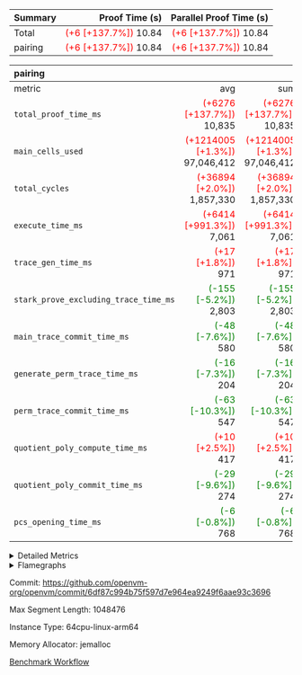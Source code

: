 | Summary | Proof Time (s) | Parallel Proof Time (s) |
|:---|---:|---:|
| Total | <span style='color: red'>(+6 [+137.7%])</span> 10.84 | <span style='color: red'>(+6 [+137.7%])</span> 10.84 |
| pairing | <span style='color: red'>(+6 [+137.7%])</span> 10.84 | <span style='color: red'>(+6 [+137.7%])</span> 10.84 |


| pairing |||||
|:---|---:|---:|---:|---:|
|metric|avg|sum|max|min|
| `total_proof_time_ms ` | <span style='color: red'>(+6276 [+137.7%])</span> 10,835 | <span style='color: red'>(+6276 [+137.7%])</span> 10,835 | <span style='color: red'>(+6276 [+137.7%])</span> 10,835 | <span style='color: red'>(+6276 [+137.7%])</span> 10,835 |
| `main_cells_used     ` | <span style='color: red'>(+1214005 [+1.3%])</span> 97,046,412 | <span style='color: red'>(+1214005 [+1.3%])</span> 97,046,412 | <span style='color: red'>(+1214005 [+1.3%])</span> 97,046,412 | <span style='color: red'>(+1214005 [+1.3%])</span> 97,046,412 |
| `total_cycles        ` | <span style='color: red'>(+36894 [+2.0%])</span> 1,857,330 | <span style='color: red'>(+36894 [+2.0%])</span> 1,857,330 | <span style='color: red'>(+36894 [+2.0%])</span> 1,857,330 | <span style='color: red'>(+36894 [+2.0%])</span> 1,857,330 |
| `execute_time_ms     ` | <span style='color: red'>(+6414 [+991.3%])</span> 7,061 | <span style='color: red'>(+6414 [+991.3%])</span> 7,061 | <span style='color: red'>(+6414 [+991.3%])</span> 7,061 | <span style='color: red'>(+6414 [+991.3%])</span> 7,061 |
| `trace_gen_time_ms   ` | <span style='color: red'>(+17 [+1.8%])</span> 971 | <span style='color: red'>(+17 [+1.8%])</span> 971 | <span style='color: red'>(+17 [+1.8%])</span> 971 | <span style='color: red'>(+17 [+1.8%])</span> 971 |
| `stark_prove_excluding_trace_time_ms` | <span style='color: green'>(-155 [-5.2%])</span> 2,803 | <span style='color: green'>(-155 [-5.2%])</span> 2,803 | <span style='color: green'>(-155 [-5.2%])</span> 2,803 | <span style='color: green'>(-155 [-5.2%])</span> 2,803 |
| `main_trace_commit_time_ms` | <span style='color: green'>(-48 [-7.6%])</span> 580 | <span style='color: green'>(-48 [-7.6%])</span> 580 | <span style='color: green'>(-48 [-7.6%])</span> 580 | <span style='color: green'>(-48 [-7.6%])</span> 580 |
| `generate_perm_trace_time_ms` | <span style='color: green'>(-16 [-7.3%])</span> 204 | <span style='color: green'>(-16 [-7.3%])</span> 204 | <span style='color: green'>(-16 [-7.3%])</span> 204 | <span style='color: green'>(-16 [-7.3%])</span> 204 |
| `perm_trace_commit_time_ms` | <span style='color: green'>(-63 [-10.3%])</span> 547 | <span style='color: green'>(-63 [-10.3%])</span> 547 | <span style='color: green'>(-63 [-10.3%])</span> 547 | <span style='color: green'>(-63 [-10.3%])</span> 547 |
| `quotient_poly_compute_time_ms` | <span style='color: red'>(+10 [+2.5%])</span> 417 | <span style='color: red'>(+10 [+2.5%])</span> 417 | <span style='color: red'>(+10 [+2.5%])</span> 417 | <span style='color: red'>(+10 [+2.5%])</span> 417 |
| `quotient_poly_commit_time_ms` | <span style='color: green'>(-29 [-9.6%])</span> 274 | <span style='color: green'>(-29 [-9.6%])</span> 274 | <span style='color: green'>(-29 [-9.6%])</span> 274 | <span style='color: green'>(-29 [-9.6%])</span> 274 |
| `pcs_opening_time_ms ` | <span style='color: green'>(-6 [-0.8%])</span> 768 | <span style='color: green'>(-6 [-0.8%])</span> 768 | <span style='color: green'>(-6 [-0.8%])</span> 768 | <span style='color: green'>(-6 [-0.8%])</span> 768 |



<details>
<summary>Detailed Metrics</summary>

| group | num_segments | keygen_time_ms | commit_exe_time_ms |
| --- | --- | --- | --- |
| pairing | 1 | 1,083 | 10 | 

| group | air_name | quotient_deg | interactions | constraints |
| --- | --- | --- | --- | --- |
| pairing | AccessAdapterAir<16> | 2 | 5 | 12 | 
| pairing | AccessAdapterAir<2> | 2 | 5 | 12 | 
| pairing | AccessAdapterAir<32> | 2 | 5 | 12 | 
| pairing | AccessAdapterAir<4> | 2 | 5 | 12 | 
| pairing | AccessAdapterAir<8> | 2 | 5 | 12 | 
| pairing | BitwiseOperationLookupAir<8> | 2 | 2 | 4 | 
| pairing | KeccakVmAir | 2 | 321 | 4,513 | 
| pairing | MemoryMerkleAir<8> | 2 | 4 | 39 | 
| pairing | PersistentBoundaryAir<8> | 2 | 3 | 7 | 
| pairing | PhantomAir | 2 | 3 | 5 | 
| pairing | Poseidon2PeripheryAir<BabyBearParameters>, 1> | 2 | 1 | 286 | 
| pairing | ProgramAir | 1 | 1 | 4 | 
| pairing | RangeTupleCheckerAir<2> | 1 | 1 | 4 | 
| pairing | Rv32HintStoreAir | 2 | 18 | 28 | 
| pairing | VariableRangeCheckerAir | 1 | 1 | 4 | 
| pairing | VmAirWrapper<Rv32BaseAluAdapterAir, BaseAluCoreAir<4, 8> | 2 | 20 | 37 | 
| pairing | VmAirWrapper<Rv32BaseAluAdapterAir, LessThanCoreAir<4, 8> | 2 | 18 | 40 | 
| pairing | VmAirWrapper<Rv32BaseAluAdapterAir, ShiftCoreAir<4, 8> | 2 | 24 | 91 | 
| pairing | VmAirWrapper<Rv32BranchAdapterAir, BranchEqualCoreAir<4> | 2 | 11 | 20 | 
| pairing | VmAirWrapper<Rv32BranchAdapterAir, BranchLessThanCoreAir<4, 8> | 2 | 13 | 35 | 
| pairing | VmAirWrapper<Rv32CondRdWriteAdapterAir, Rv32JalLuiCoreAir> | 2 | 10 | 18 | 
| pairing | VmAirWrapper<Rv32IsEqualModAdapterAir<2, 1, 32, 32>, ModularIsEqualCoreAir<32, 4, 8> | 2 | 25 | 225 | 
| pairing | VmAirWrapper<Rv32JalrAdapterAir, Rv32JalrCoreAir> | 2 | 16 | 20 | 
| pairing | VmAirWrapper<Rv32LoadStoreAdapterAir, LoadSignExtendCoreAir<4, 8> | 2 | 18 | 33 | 
| pairing | VmAirWrapper<Rv32LoadStoreAdapterAir, LoadStoreCoreAir<4> | 2 | 17 | 40 | 
| pairing | VmAirWrapper<Rv32MultAdapterAir, DivRemCoreAir<4, 8> | 2 | 25 | 84 | 
| pairing | VmAirWrapper<Rv32MultAdapterAir, MulHCoreAir<4, 8> | 2 | 24 | 31 | 
| pairing | VmAirWrapper<Rv32MultAdapterAir, MultiplicationCoreAir<4, 8> | 2 | 19 | 19 | 
| pairing | VmAirWrapper<Rv32RdWriteAdapterAir, Rv32AuipcCoreAir> | 2 | 12 | 14 | 
| pairing | VmAirWrapper<Rv32VecHeapAdapterAir<1, 2, 2, 32, 32>, FieldExpressionCoreAir> | 2 | 415 | 480 | 
| pairing | VmAirWrapper<Rv32VecHeapAdapterAir<2, 1, 1, 32, 32>, FieldExpressionCoreAir> | 2 | 158 | 190 | 
| pairing | VmAirWrapper<Rv32VecHeapAdapterAir<2, 2, 2, 32, 32>, FieldExpressionCoreAir> | 2 | 428 | 457 | 
| pairing | VmConnectorAir | 2 | 5 | 11 | 

| group | air_name | dsl_ir | opcode | segment | cells_used |
| --- | --- | --- | --- | --- | --- |
| pairing | <Rv32BaseAluAdapterAir,BaseAluCoreAir<4, 8>> |  | ADD | 0 | 17,143,776 | 
| pairing | <Rv32BaseAluAdapterAir,BaseAluCoreAir<4, 8>> |  | AND | 0 | 4,373,064 | 
| pairing | <Rv32BaseAluAdapterAir,BaseAluCoreAir<4, 8>> |  | OR | 0 | 723,132 | 
| pairing | <Rv32BaseAluAdapterAir,BaseAluCoreAir<4, 8>> |  | SUB | 0 | 68,544 | 
| pairing | <Rv32BaseAluAdapterAir,LessThanCoreAir<4, 8>> |  | SLTU | 0 | 1,448,735 | 
| pairing | <Rv32BaseAluAdapterAir,ShiftCoreAir<4, 8>> |  | SLL | 0 | 79,977 | 
| pairing | <Rv32BaseAluAdapterAir,ShiftCoreAir<4, 8>> |  | SRL | 0 | 4,240 | 
| pairing | <Rv32BranchAdapterAir,BranchEqualCoreAir<4>> |  | BEQ | 0 | 1,504,984 | 
| pairing | <Rv32BranchAdapterAir,BranchEqualCoreAir<4>> |  | BNE | 0 | 2,074,228 | 
| pairing | <Rv32BranchAdapterAir,BranchLessThanCoreAir<4, 8>> |  | BGEU | 0 | 71,616 | 
| pairing | <Rv32BranchAdapterAir,BranchLessThanCoreAir<4, 8>> |  | BLT | 0 | 6,208 | 
| pairing | <Rv32BranchAdapterAir,BranchLessThanCoreAir<4, 8>> |  | BLTU | 0 | 3,805,952 | 
| pairing | <Rv32CondRdWriteAdapterAir,Rv32JalLuiCoreAir> |  | JAL | 0 | 18,054 | 
| pairing | <Rv32CondRdWriteAdapterAir,Rv32JalLuiCoreAir> |  | LUI | 0 | 76,896 | 
| pairing | <Rv32IsEqualModAdapterAir<2, 1, 32, 32>,ModularIsEqualCoreAir<32, 4, 8>> |  | IS_EQ | 0 | 2,822 | 
| pairing | <Rv32IsEqualModAdapterAir<2, 1, 32, 32>,ModularIsEqualCoreAir<32, 4, 8>> |  | SETUP_ISEQ | 0 | 166 | 
| pairing | <Rv32JalrAdapterAir,Rv32JalrCoreAir> |  | JALR | 0 | 1,181,852 | 
| pairing | <Rv32LoadStoreAdapterAir,LoadStoreCoreAir<4>> |  | LOADBU | 0 | 62,320 | 
| pairing | <Rv32LoadStoreAdapterAir,LoadStoreCoreAir<4>> |  | LOADW | 0 | 17,651,402 | 
| pairing | <Rv32LoadStoreAdapterAir,LoadStoreCoreAir<4>> |  | STOREB | 0 | 115,292 | 
| pairing | <Rv32LoadStoreAdapterAir,LoadStoreCoreAir<4>> |  | STOREW | 0 | 17,147,963 | 
| pairing | <Rv32MultAdapterAir,MulHCoreAir<4, 8>> |  | MULHU | 0 | 6,084 | 
| pairing | <Rv32MultAdapterAir,MultiplicationCoreAir<4, 8>> |  | MUL | 0 | 12,772 | 
| pairing | <Rv32RdWriteAdapterAir,Rv32AuipcCoreAir> |  | AUIPC | 0 | 422,120 | 
| pairing | <Rv32VecHeapAdapterAir<2, 1, 1, 32, 32>,FieldExpressionCoreAir> |  | ModularAddSub | 0 | 7,363 | 
| pairing | <Rv32VecHeapAdapterAir<2, 1, 1, 32, 32>,FieldExpressionCoreAir> |  | ModularMulDiv | 0 | 189,097 | 
| pairing | <Rv32VecHeapAdapterAir<2, 2, 2, 32, 32>,FieldExpressionCoreAir> |  | Fp2AddSub | 0 | 2,387,061 | 
| pairing | <Rv32VecHeapAdapterAir<2, 2, 2, 32, 32>,FieldExpressionCoreAir> |  | Fp2MulDiv | 0 | 4,161,878 | 
| pairing | PhantomAir |  | PHANTOM | 0 | 6 | 
| pairing | Rv32HintStoreAir |  | HINT_BUFFER | 0 | 6,144 | 

| group | air_name | segment | rows | prep_cols | perm_cols | main_cols | cells |
| --- | --- | --- | --- | --- | --- | --- | --- |
| pairing | AccessAdapterAir<16> | 0 | 262,144 |  | 16 | 25 | 10,747,904 | 
| pairing | AccessAdapterAir<32> | 0 | 131,072 |  | 16 | 41 | 7,471,104 | 
| pairing | AccessAdapterAir<4> | 0 | 64 |  | 16 | 13 | 1,856 | 
| pairing | AccessAdapterAir<8> | 0 | 524,288 |  | 16 | 17 | 17,301,504 | 
| pairing | BitwiseOperationLookupAir<8> | 0 | 65,536 | 3 | 8 | 2 | 655,360 | 
| pairing | KeccakVmAir | 0 | 1 |  | 1,056 | 3,163 | 4,219 | 
| pairing | MemoryMerkleAir<8> | 0 | 32,768 |  | 16 | 32 | 1,572,864 | 
| pairing | PersistentBoundaryAir<8> | 0 | 32,768 |  | 12 | 20 | 1,048,576 | 
| pairing | PhantomAir | 0 | 1 |  | 12 | 6 | 18 | 
| pairing | Poseidon2PeripheryAir<BabyBearParameters>, 1> | 0 | 32,768 |  | 8 | 300 | 10,092,544 | 
| pairing | ProgramAir | 0 | 32,768 |  | 8 | 10 | 589,824 | 
| pairing | RangeTupleCheckerAir<2> | 0 | 524,288 | 2 | 8 | 1 | 4,718,592 | 
| pairing | Rv32HintStoreAir | 0 | 256 |  | 44 | 32 | 19,456 | 
| pairing | VariableRangeCheckerAir | 0 | 262,144 | 2 | 8 | 1 | 2,359,296 | 
| pairing | VmAirWrapper<Rv32BaseAluAdapterAir, BaseAluCoreAir<4, 8> | 0 | 1,048,576 |  | 52 | 36 | 92,274,688 | 
| pairing | VmAirWrapper<Rv32BaseAluAdapterAir, LessThanCoreAir<4, 8> | 0 | 65,536 |  | 40 | 37 | 5,046,272 | 
| pairing | VmAirWrapper<Rv32BaseAluAdapterAir, ShiftCoreAir<4, 8> | 0 | 2,048 |  | 52 | 53 | 215,040 | 
| pairing | VmAirWrapper<Rv32BranchAdapterAir, BranchEqualCoreAir<4> | 0 | 262,144 |  | 28 | 26 | 14,155,776 | 
| pairing | VmAirWrapper<Rv32BranchAdapterAir, BranchLessThanCoreAir<4, 8> | 0 | 131,072 |  | 32 | 32 | 8,388,608 | 
| pairing | VmAirWrapper<Rv32CondRdWriteAdapterAir, Rv32JalLuiCoreAir> | 0 | 8,192 |  | 28 | 18 | 376,832 | 
| pairing | VmAirWrapper<Rv32IsEqualModAdapterAir<2, 1, 32, 32>, ModularIsEqualCoreAir<32, 4, 8> | 0 | 32 |  | 56 | 166 | 7,104 | 
| pairing | VmAirWrapper<Rv32JalrAdapterAir, Rv32JalrCoreAir> | 0 | 65,536 |  | 36 | 28 | 4,194,304 | 
| pairing | VmAirWrapper<Rv32LoadStoreAdapterAir, LoadStoreCoreAir<4> | 0 | 1,048,576 |  | 52 | 41 | 97,517,568 | 
| pairing | VmAirWrapper<Rv32MultAdapterAir, MulHCoreAir<4, 8> | 0 | 256 |  | 72 | 39 | 28,416 | 
| pairing | VmAirWrapper<Rv32MultAdapterAir, MultiplicationCoreAir<4, 8> | 0 | 512 |  | 52 | 31 | 42,496 | 
| pairing | VmAirWrapper<Rv32RdWriteAdapterAir, Rv32AuipcCoreAir> | 0 | 32,768 |  | 28 | 20 | 1,572,864 | 
| pairing | VmAirWrapper<Rv32VecHeapAdapterAir<2, 1, 1, 32, 32>, FieldExpressionCoreAir> | 0 | 1,024 |  | 320 | 263 | 596,992 | 
| pairing | VmAirWrapper<Rv32VecHeapAdapterAir<2, 2, 2, 32, 32>, FieldExpressionCoreAir> | 0 | 16,384 |  | 604 | 497 | 18,038,784 | 
| pairing | VmConnectorAir | 0 | 2 | 1 | 16 | 5 | 42 | 

| group | chip_name | segment | rows_used |
| --- | --- | --- | --- |
| pairing | <Rv32BaseAluAdapterAir,BaseAluCoreAir<4, 8>> | 0 | 619,681 | 
| pairing | <Rv32BaseAluAdapterAir,LessThanCoreAir<4, 8>> | 0 | 39,155 | 
| pairing | <Rv32BaseAluAdapterAir,ShiftCoreAir<4, 8>> | 0 | 1,589 | 
| pairing | <Rv32BranchAdapterAir,BranchEqualCoreAir<4>> | 0 | 137,662 | 
| pairing | <Rv32BranchAdapterAir,BranchLessThanCoreAir<4, 8>> | 0 | 121,368 | 
| pairing | <Rv32CondRdWriteAdapterAir,Rv32JalLuiCoreAir> | 0 | 5,275 | 
| pairing | <Rv32IsEqualModAdapterAir<2, 1, 32, 32>,ModularIsEqualCoreAir<32, 4, 8>> | 0 | 18 | 
| pairing | <Rv32JalrAdapterAir,Rv32JalrCoreAir> | 0 | 42,209 | 
| pairing | <Rv32LoadStoreAdapterAir,LoadStoreCoreAir<4>> | 0 | 853,097 | 
| pairing | <Rv32MultAdapterAir,MulHCoreAir<4, 8>> | 0 | 156 | 
| pairing | <Rv32MultAdapterAir,MultiplicationCoreAir<4, 8>> | 0 | 412 | 
| pairing | <Rv32RdWriteAdapterAir,Rv32AuipcCoreAir> | 0 | 21,107 | 
| pairing | <Rv32VecHeapAdapterAir<2, 1, 1, 32, 32>,FieldExpressionCoreAir> | 0 | 719 | 
| pairing | <Rv32VecHeapAdapterAir<2, 2, 2, 32, 32>,FieldExpressionCoreAir> | 0 | 8,374 | 
| pairing | AccessAdapter<16> | 0 | 194,328 | 
| pairing | AccessAdapter<32> | 0 | 97,184 | 
| pairing | AccessAdapter<4> | 0 | 34 | 
| pairing | AccessAdapter<8> | 0 | 392,946 | 
| pairing | Arc<BabyBearParameters>, 1> | 0 | 18,666 | 
| pairing | BitwiseOperationLookupAir<8> | 0 | 65,536 | 
| pairing | Boundary | 0 | 21,522 | 
| pairing | Merkle | 0 | 23,098 | 
| pairing | PhantomAir | 0 | 1 | 
| pairing | ProgramChip | 0 | 22,309 | 
| pairing | RangeTupleCheckerAir<2> | 0 | 524,288 | 
| pairing | Rv32HintStoreAir | 0 | 192 | 
| pairing | VariableRangeCheckerAir | 0 | 262,144 | 
| pairing | VmConnectorAir | 0 | 2 | 

| group | dsl_ir | opcode | segment | frequency |
| --- | --- | --- | --- | --- |
| pairing |  | ADD | 0 | 476,216 | 
| pairing |  | AND | 0 | 121,474 | 
| pairing |  | AUIPC | 0 | 21,107 | 
| pairing |  | BEQ | 0 | 57,884 | 
| pairing |  | BGEU | 0 | 2,238 | 
| pairing |  | BLT | 0 | 194 | 
| pairing |  | BLTU | 0 | 118,936 | 
| pairing |  | BNE | 0 | 79,778 | 
| pairing |  | Fp2AddSub | 0 | 6,469 | 
| pairing |  | Fp2MulDiv | 0 | 8,374 | 
| pairing |  | HINT_BUFFER | 0 | 1 | 
| pairing |  | IS_EQ | 0 | 17 | 
| pairing |  | JAL | 0 | 1,003 | 
| pairing |  | JALR | 0 | 42,209 | 
| pairing |  | LOADBU | 0 | 1,520 | 
| pairing |  | LOADW | 0 | 430,522 | 
| pairing |  | LUI | 0 | 4,272 | 
| pairing |  | MUL | 0 | 412 | 
| pairing |  | MULHU | 0 | 156 | 
| pairing |  | ModularAddSub | 0 | 37 | 
| pairing |  | ModularMulDiv | 0 | 719 | 
| pairing |  | OR | 0 | 20,087 | 
| pairing |  | PHANTOM | 0 | 1 | 
| pairing |  | SETUP_ISEQ | 0 | 1 | 
| pairing |  | SLL | 0 | 1,509 | 
| pairing |  | SLTU | 0 | 39,155 | 
| pairing |  | SRL | 0 | 80 | 
| pairing |  | STOREB | 0 | 2,812 | 
| pairing |  | STOREW | 0 | 418,243 | 
| pairing |  | SUB | 0 | 1,904 | 

| group | segment | trace_gen_time_ms | total_proof_time_ms | total_cycles | total_cells | stark_prove_excluding_trace_time_ms | quotient_poly_compute_time_ms | quotient_poly_commit_time_ms | perm_trace_commit_time_ms | pcs_opening_time_ms | main_trace_commit_time_ms | main_cells_used | generate_perm_trace_time_ms | execute_time_ms |
| --- | --- | --- | --- | --- | --- | --- | --- | --- | --- | --- | --- | --- | --- | --- |
| pairing | 0 | 971 | 10,835 | 1,857,330 | 304,937,591 | 2,803 | 417 | 274 | 547 | 768 | 580 | 97,046,412 | 204 | 7,061 | 

| group | segment | trace_height_constraint | weighted_sum | threshold |
| --- | --- | --- | --- | --- |
| pairing | 0 | 0 | 5,382,344 | 2,013,265,921 | 
| pairing | 0 | 1 | 18,152,794 | 2,013,265,921 | 
| pairing | 0 | 2 | 2,691,172 | 2,013,265,921 | 
| pairing | 0 | 3 | 25,000,286 | 2,013,265,921 | 
| pairing | 0 | 4 | 131,072 | 2,013,265,921 | 
| pairing | 0 | 5 | 65,536 | 2,013,265,921 | 
| pairing | 0 | 6 | 6,016,330 | 2,013,265,921 | 
| pairing | 0 | 7 | 4,096 | 2,013,265,921 | 
| pairing | 0 | 8 | 58,426,670 | 2,013,265,921 | 

</details>


<details>
<summary>Flamegraphs</summary>

[![](https://openvm-public-data-sandbox-us-east-1.s3.us-east-1.amazonaws.com/benchmark/github/flamegraphs/pairing-6df87c994b75f597d7e964ea9249f6aae93c3696/pairing-pairing.dsl_ir.opcode.air_name.cells_used.reverse.svg)](https://openvm-public-data-sandbox-us-east-1.s3.us-east-1.amazonaws.com/benchmark/github/flamegraphs/pairing-6df87c994b75f597d7e964ea9249f6aae93c3696/pairing-pairing.dsl_ir.opcode.air_name.cells_used.reverse.svg)
[![](https://openvm-public-data-sandbox-us-east-1.s3.us-east-1.amazonaws.com/benchmark/github/flamegraphs/pairing-6df87c994b75f597d7e964ea9249f6aae93c3696/pairing-pairing.dsl_ir.opcode.air_name.cells_used.svg)](https://openvm-public-data-sandbox-us-east-1.s3.us-east-1.amazonaws.com/benchmark/github/flamegraphs/pairing-6df87c994b75f597d7e964ea9249f6aae93c3696/pairing-pairing.dsl_ir.opcode.air_name.cells_used.svg)
[![](https://openvm-public-data-sandbox-us-east-1.s3.us-east-1.amazonaws.com/benchmark/github/flamegraphs/pairing-6df87c994b75f597d7e964ea9249f6aae93c3696/pairing-pairing.dsl_ir.opcode.frequency.reverse.svg)](https://openvm-public-data-sandbox-us-east-1.s3.us-east-1.amazonaws.com/benchmark/github/flamegraphs/pairing-6df87c994b75f597d7e964ea9249f6aae93c3696/pairing-pairing.dsl_ir.opcode.frequency.reverse.svg)
[![](https://openvm-public-data-sandbox-us-east-1.s3.us-east-1.amazonaws.com/benchmark/github/flamegraphs/pairing-6df87c994b75f597d7e964ea9249f6aae93c3696/pairing-pairing.dsl_ir.opcode.frequency.svg)](https://openvm-public-data-sandbox-us-east-1.s3.us-east-1.amazonaws.com/benchmark/github/flamegraphs/pairing-6df87c994b75f597d7e964ea9249f6aae93c3696/pairing-pairing.dsl_ir.opcode.frequency.svg)

</details>

Commit: https://github.com/openvm-org/openvm/commit/6df87c994b75f597d7e964ea9249f6aae93c3696

Max Segment Length: 1048476

Instance Type: 64cpu-linux-arm64

Memory Allocator: jemalloc

[Benchmark Workflow](https://github.com/openvm-org/openvm/actions/runs/15246497096)
